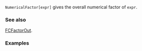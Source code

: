 `NumericalFactor[expr]` gives the overall numerical factor of `expr`.

### See also

[FCFactorOut](FCFactorOut).

### Examples